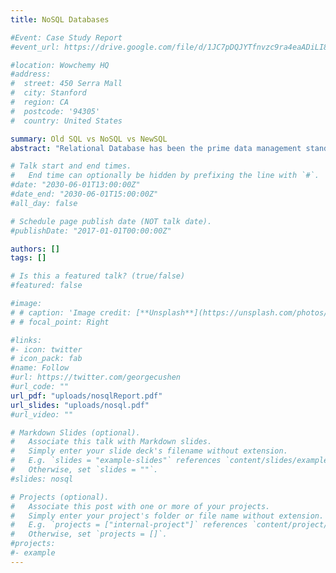 ```yaml
---
title: NoSQL Databases

#Event: Case Study Report
#event_url: https://drive.google.com/file/d/1JC7pDQJYTfnvzc9ra4eaADiLI8bFRE1j/view?usp=sharing

#location: Wowchemy HQ
#address:
#  street: 450 Serra Mall
#  city: Stanford
#  region: CA
#  postcode: '94305'
#  country: United States

summary: Old SQL vs NoSQL vs NewSQL
abstract: "Relational Database has been the prime data management standard all around the world for several years. It has been the legacy vendor with mediocre performance in the new world. The need for faster, more scalable and flexible data management system raised in the recent years, that led to the development of NoSQL. However, NoSQL compromised on SQL and ACID to obtain Scalability. Hence a new Data Management System called NewSQL was brought into light which is ACID compliant, SQL based, Scalable, Distributed and highly available RDBMS system. They focus on making the Traditional SQL (RDBMS) perform better and scale better than NoSQL."

# Talk start and end times.
#   End time can optionally be hidden by prefixing the line with `#`.
#date: "2030-06-01T13:00:00Z"
#date_end: "2030-06-01T15:00:00Z"
#all_day: false

# Schedule page publish date (NOT talk date).
#publishDate: "2017-01-01T00:00:00Z"

authors: []
tags: []

# Is this a featured talk? (true/false)
#featured: false

#image:
# # caption: 'Image credit: [**Unsplash**](https://unsplash.com/photos/bzdhc5b3Bxs)'
# # focal_point: Right

#links:
#- icon: twitter
# icon_pack: fab
#name: Follow
#url: https://twitter.com/georgecushen
#url_code: ""
url_pdf: "uploads/nosqlReport.pdf"
url_slides: "uploads/nosql.pdf"
#url_video: ""

# Markdown Slides (optional).
#   Associate this talk with Markdown slides.
#   Simply enter your slide deck's filename without extension.
#   E.g. `slides = "example-slides"` references `content/slides/example-slides.md`.
#   Otherwise, set `slides = ""`.
#slides: nosql

# Projects (optional).
#   Associate this post with one or more of your projects.
#   Simply enter your project's folder or file name without extension.
#   E.g. `projects = ["internal-project"]` references `content/project/deep-learning/index.md`.
#   Otherwise, set `projects = []`.
#projects:
#- example
---
```



